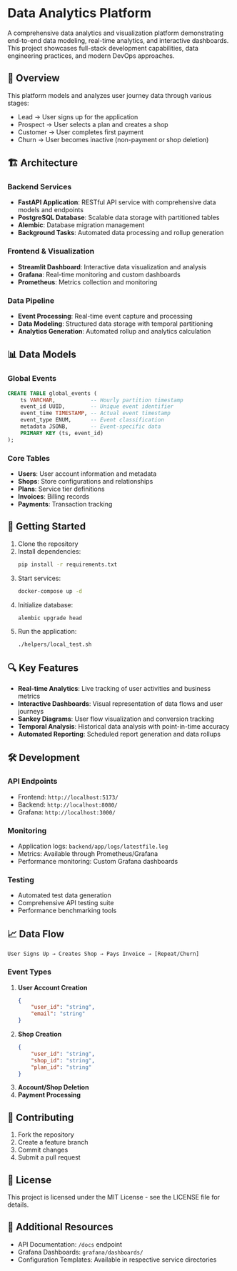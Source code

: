 # Data Analytics Platform

A comprehensive data analytics and visualization platform demonstrating end-to-end data modeling, real-time analytics, and interactive dashboards. This project showcases full-stack development capabilities, data engineering practices, and modern DevOps approaches.

## 🎯 Overview

This platform models and analyzes user journey data through various stages:
- Lead → User signs up for the application
- Prospect → User selects a plan and creates a shop
- Customer → User completes first payment
- Churn → User becomes inactive (non-payment or shop deletion)

## 🏗 Architecture

### Backend Services
- **FastAPI Application**: RESTful API service with comprehensive data models and endpoints
- **PostgreSQL Database**: Scalable data storage with partitioned tables
- **Alembic**: Database migration management
- **Background Tasks**: Automated data processing and rollup generation

### Frontend & Visualization
- **Streamlit Dashboard**: Interactive data visualization and analysis
- **Grafana**: Real-time monitoring and custom dashboards
- **Prometheus**: Metrics collection and monitoring

### Data Pipeline
- **Event Processing**: Real-time event capture and processing
- **Data Modeling**: Structured data storage with temporal partitioning
- **Analytics Generation**: Automated rollup and analytics calculation

## 📊 Data Models

### Global Events
```sql
CREATE TABLE global_events (
    ts VARCHAR,           -- Hourly partition timestamp
    event_id UUID,        -- Unique event identifier
    event_time TIMESTAMP, -- Actual event timestamp
    event_type ENUM,      -- Event classification
    metadata JSONB,       -- Event-specific data
    PRIMARY KEY (ts, event_id)
);
```

### Core Tables
- **Users**: User account information and metadata
- **Shops**: Store configurations and relationships
- **Plans**: Service tier definitions
- **Invoices**: Billing records
- **Payments**: Transaction tracking

## 🚀 Getting Started

1. Clone the repository
2. Install dependencies:
   ```bash
   pip install -r requirements.txt
   ```
3. Start services:
   ```bash
   docker-compose up -d
   ```
4. Initialize database:
   ```bash
   alembic upgrade head
   ```
5. Run the application:
   ```bash
   ./helpers/local_test.sh
   ```

## 🔍 Key Features

- **Real-time Analytics**: Live tracking of user activities and business metrics
- **Interactive Dashboards**: Visual representation of data flows and user journeys
- **Sankey Diagrams**: User flow visualization and conversion tracking
- **Temporal Analysis**: Historical data analysis with point-in-time accuracy
- **Automated Reporting**: Scheduled report generation and data rollups

## 🛠 Development

### API Endpoints
- Frontend: `http://localhost:5173/`
- Backend: `http://localhost:8080/`
- Grafana: `http://localhost:3000/`

### Monitoring
- Application logs: `backend/app/logs/latestfile.log`
- Metrics: Available through Prometheus/Grafana
- Performance monitoring: Custom Grafana dashboards

### Testing
- Automated test data generation
- Comprehensive API testing suite
- Performance benchmarking tools

## 📈 Data Flow

```
User Signs Up → Creates Shop → Pays Invoice → [Repeat/Churn]
```

### Event Types
1. **User Account Creation**
   ```json
   {
       "user_id": "string",
       "email": "string"
   }
   ```
2. **Shop Creation**
   ```json
   {
       "user_id": "string",
       "shop_id": "string",
       "plan_id": "string"
   }
   ```
3. **Account/Shop Deletion**
4. **Payment Processing**

## 🤝 Contributing

1. Fork the repository
2. Create a feature branch
3. Commit changes
4. Submit a pull request

## 📝 License

This project is licensed under the MIT License - see the LICENSE file for details.

## 🔗 Additional Resources

- API Documentation: `/docs` endpoint
- Grafana Dashboards: `grafana/dashboards/`
- Configuration Templates: Available in respective service directories
